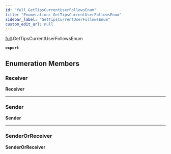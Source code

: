 ```yaml
---
id: "full.GetTipsCurrentUserFollowsEnum"
title: "Enumeration: GetTipsCurrentUserFollowsEnum"
sidebar_label: "GetTipsCurrentUserFollowsEnum"
custom_edit_url: null
---
```


[full](../namespaces/full.md).GetTipsCurrentUserFollowsEnum

**`export`**

## Enumeration Members

### Receiver

 **Receiver**

___

### Sender

 **Sender**

___

### SenderOrReceiver

 **SenderOrReceiver**
